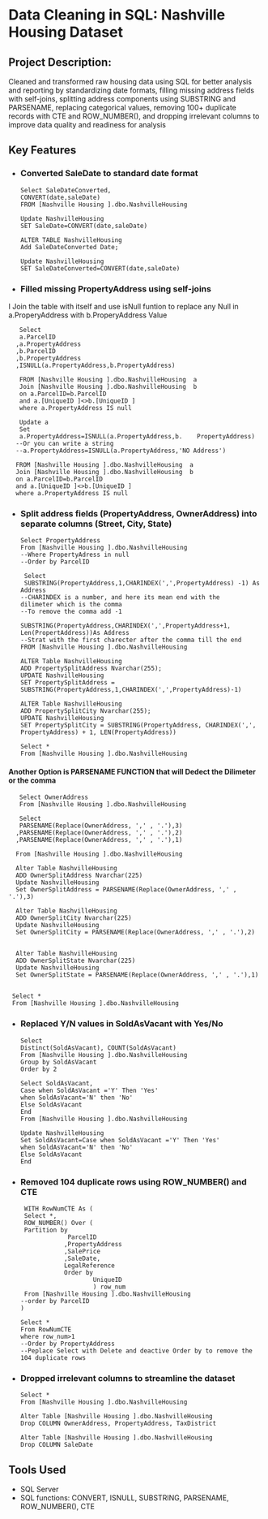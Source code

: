 # Data Cleaning in SQL: Nashville Housing Dataset
## Project Description:
Cleaned and transformed raw housing data using SQL for better analysis and reporting by standardizing date formats, filling missing address fields with self-joins, splitting address components using SUBSTRING and PARSENAME, replacing categorical values, removing 100+ duplicate records with CTE and ROW_NUMBER(), and dropping irrelevant columns to improve data quality and readiness for analysis

## Key Features
- ### Converted SaleDate to standard date format

      Select SaleDateConverted,
      CONVERT(date,saleDate)
      FROM [Nashville Housing ].dbo.NashvilleHousing

      Update NashvilleHousing
      SET SaleDate=CONVERT(date,saleDate)

      ALTER TABLE NashvilleHousing 
      Add SaleDateConverted Date;

      Update NashvilleHousing 
      SET SaleDateConverted=CONVERT(date,saleDate)

- ### Filled missing PropertyAddress using self-joins

I Join the table with itself and use isNull funtion to replace any Null in a.ProperyAddress with b.ProperyAddress Value

       Select 
       a.ParcelID
      ,a.PropertyAddress
      ,b.ParcelID
      ,b.PropertyAddress
      ,ISNULL(a.PropertyAddress,b.PropertyAddress)

       FROM [Nashville Housing ].dbo.NashvilleHousing  a
       Join [Nashville Housing ].dbo.NashvilleHousing  b
       on a.ParcelID=b.ParcelID
       and a.[UniqueID ]<>b.[UniqueID ]
       where a.PropertyAddress IS null

       Update a
       Set 
       a.PropertyAddress=ISNULL(a.PropertyAddress,b.    PropertyAddress)
      --Or you can write a string
      --a.PropertyAddress=ISNULL(a.PropertyAddress,'NO Address')

      FROM [Nashville Housing ].dbo.NashvilleHousing  a
      Join [Nashville Housing ].dbo.NashvilleHousing  b
      on a.ParcelID=b.ParcelID
      and a.[UniqueID ]<>b.[UniqueID ]
      where a.PropertyAddress IS null

- ### Split address fields (PropertyAddress, OwnerAddress) into separate columns (Street, City, State)

      Select PropertyAddress
      From [Nashville Housing ].dbo.NashvilleHousing
      --Where PropertyAdress in null
      --Order by ParcelID

       Select 
       SUBSTRING(PropertyAddress,1,CHARINDEX(',',PropertyAddress) -1) As Address
      --CHARINDEX is a number, and here its mean end with the    dilimeter which is the comma 
      --To remove the comma add -1

      SUBSTRING(PropertyAddress,CHARINDEX(',',PropertyAddress+1, Len(PropertAddress))As Address
      --Strat with the first charecter after the comma till the end
      FROM [Nashville Housing ].dbo.NashvilleHousing  

      ALTER Table NashvilleHousing
      ADD PropertySplitAddress Nvarchar(255);
      UPDATE NashvilleHousing
      SET PropertySplitAddress = SUBSTRING(PropertyAddress,1,CHARINDEX(',',PropertyAddress)-1)

      ALTER Table NashvilleHousing
      ADD PropertySplitCity Nvarchar(255);
      UPDATE NashvilleHousing
      SET PropertySplitCity = SUBSTRING(PropertyAddress, CHARINDEX(',', PropertyAddress) + 1, LEN(PropertyAddress))

      Select *
      From [Nashville Housing ].dbo.NashvilleHousing

 #### Another Option is PARSENAME FUNCTION that will Dedect the Dilimeter or the comma
       Select OwnerAddress
       From [Nashville Housing ].dbo.NashvilleHousing

       Select
       PARSENAME(Replace(OwnerAddress, ',' , '.'),3)
      ,PARSENAME(Replace(OwnerAddress, ',' , '.'),2)
      ,PARSENAME(Replace(OwnerAddress, ',' , '.'),1)

      From [Nashville Housing ].dbo.NashvilleHousing

      Alter Table NashvilleHousing
      ADD OwnerSplitAddress Nvarchar(225)
      Update NashvilleHousing
      Set OwnerSplitAddress = PARSENAME(Replace(OwnerAddress, ',' , '.'),3)

      Alter Table NashvilleHousing
      ADD OwnerSplitCity Nvarchar(225)
      Update NashvilleHousing
      Set OwnerSplitCity = PARSENAME(Replace(OwnerAddress, ',' , '.'),2)


      Alter Table NashvilleHousing
      ADD OwnerSplitState Nvarchar(225)
      Update NashvilleHousing
      Set OwnerSplitState = PARSENAME(Replace(OwnerAddress, ',' , '.'),1)


     Select *
     From [Nashville Housing ].dbo.NashvilleHousing

- ### Replaced Y/N values in SoldAsVacant with Yes/No
      Select
      Distinct(SoldAsVacant), COUNT(SoldAsVacant)
      From [Nashville Housing ].dbo.NashvilleHousing
      Group by SoldAsVacant
      Order by 2

      Select SoldAsVacant,
      Case when SoldAsVacant ='Y' Then 'Yes'
      when SoldAsVacant='N' then 'No'
      Else SoldAsVacant
      End
      From [Nashville Housing ].dbo.NashvilleHousing

      Update NashvilleHousing
      Set SoldAsVacant=Case when SoldAsVacant ='Y' Then 'Yes'
      when SoldAsVacant='N' then 'No'
      Else SoldAsVacant
      End

- ### Removed 104 duplicate rows using ROW_NUMBER() and CTE

       WITH RowNumCTE As (
       Select *, 
       ROW_NUMBER() Over (
	   Partition by
	               ParcelID
				  ,PropertyAddress
				  ,SalePrice
				  ,SaleDate,
				  LegalReference
				  Order by 
				          UniqueID
						  ) row_num
       From [Nashville Housing ].dbo.NashvilleHousing
      --order by ParcelID
      )

      Select *
      From RowNumCTE
      where row_num>1
      --Order by PropertyAddress
      --Peplace Select with Delete and deactive Order by to remove the 104 duplicate rows

- ### Dropped irrelevant columns to streamline the dataset

      Select *
      From [Nashville Housing ].dbo.NashvilleHousing

      Alter Table [Nashville Housing ].dbo.NashvilleHousing
      Drop COLUMN OwnerAddress, PropertyAddress, TaxDistrict

      Alter Table [Nashville Housing ].dbo.NashvilleHousing
      Drop COLUMN SaleDate

## Tools Used
- SQL Server
- SQL functions: CONVERT, ISNULL, SUBSTRING, PARSENAME, ROW_NUMBER(), CTE

